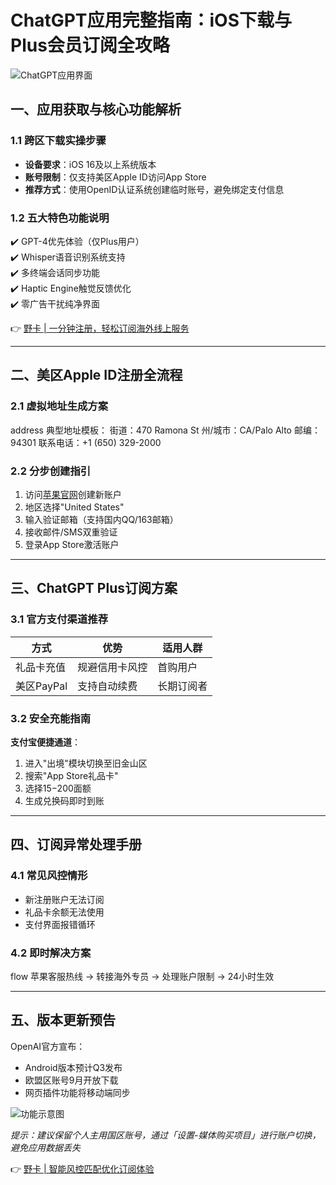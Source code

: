 # ChatGPT应用完整指南：iOS下载与Plus会员订阅全攻略

![ChatGPT应用界面](https://bbtdd.com/wp-content/uploads/img/85430442054100.webp)

## 一、应用获取与核心功能解析
### 1.1 跨区下载实操步骤
- **设备要求**：iOS 16及以上系统版本
- **账号限制**：仅支持美区Apple ID访问App Store
- **推荐方式**：使用OpenID认证系统创建临时账号，避免绑定支付信息

### 1.2 五大特色功能说明
✔️ GPT-4优先体验（仅Plus用户）  
✔️ Whisper语音识别系统支持  
✔️ 多终端会话同步功能  
✔️ Haptic Engine触觉反馈优化  
✔️ 零广告干扰纯净界面

👉 [野卡 | 一分钟注册，轻松订阅海外线上服务](https://bbtdd.com/yeka)

---

## 二、美区Apple ID注册全流程
### 2.1 虚拟地址生成方案
address
典型地址模板：
街道：470 Ramona St
州/城市：CA/Palo Alto
邮编：94301
联系电话：+1 (650) 329-2000


### 2.2 分步创建指引
1. 访问[苹果官网](https://appleid.apple.com/)创建新账户
2. 地区选择"United States"
3. 输入验证邮箱（支持国内QQ/163邮箱）
4. 接收邮件/SMS双重验证
5. 登录App Store激活账户

---

## 三、ChatGPT Plus订阅方案
### 3.1 官方支付渠道推荐
| 方式          | 优势                      | 适用人群         |
|---------------|--------------------------|----------------|
| 礼品卡充值    | 规避信用卡风控           | 首购用户       |
| 美区PayPal    | 支持自动续费             | 长期订阅者     |

### 3.2 安全充能指南
**支付宝便捷通道**：
1. 进入"出境"模块切换至旧金山区
2. 搜索"App Store礼品卡"
3. 选择$15-$200面额
4. 生成兑换码即时到账

---

## 四、订阅异常处理手册
### 4.1 常见风控情形
- 新注册账户无法订阅
- 礼品卡余额无法使用
- 支付界面报错循环

### 4.2 即时解决方案
flow
苹果客服热线 -> 转接海外专员 -> 处理账户限制 -> 24小时生效


---

## 五、版本更新预告
OpenAI官方宣布：
- Android版本预计Q3发布
- 欧盟区账号9月开放下载
- 网页插件功能将移动端同步

![功能示意图](https://bbtdd.com/wp-content/uploads/img/644515248240466.webp)

*提示：建议保留个人主用国区账号，通过「设置-媒体购买项目」进行账户切换，避免应用数据丢失*

👉 [野卡 | 智能风控匹配优化订阅体验](https://bbtdd.com/yeka)
